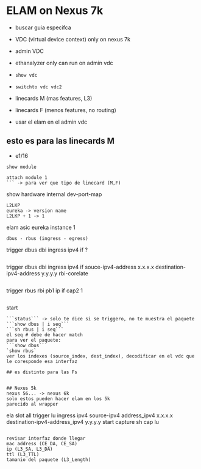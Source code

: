 # ELAM on Nexus 7k
- buscar guia especifca

- VDC (virtual device context) only on nexus 7k
- admin VDC
- ethanalyzer only can run on admin vdc
- `show vdc`
- `switchto vdc vdc2`
- linecards M (mas features, L3)
- linecards F (menos features, no routing)

- usar el elam en el admin vdc

## esto es para las linecards M

- e1/16
```
show module
```
```
attach module 1
``` -> para ver que tipo de linecard (M,F)
```
show hardware internal dev-port-map
```
L2LKP
eureka -> version name
L2LKP + 1 -> 1
```
elam asic eureka instance 1
```
dbus - rbus (ingress - egress)
```
trigger dbus dbi ingress ipv4 if ?
```
```
trigger dbus dbi ingress ipv4 if souce-ipv4-address x.x.x.x destination-ipv4-address y.y.y.y rbi-corelate
```
```
trigger rbus rbi pb1 ip if cap2 1
``` -> este comando no cambia
```
start
```
```status``` -> solo te dice si se triggero, no te muestra el paquete
```show dbus | i seq```
```sh rbus | i seq```
el seq # debe de hacer match
para ver el paquete:
```show dbus```
`show rbus`
ver los indexes (source_index, dest_index), decodificar en el vdc que le coresponde esa interfaz

## es distinto para las Fs


## Nexus 5k
nexus 56... -> nexus 6k
solo estos pueden hacer elam en los 5k
parecido al wrapper

```
ela slot all
trigger lu ingress ipv4 source-ipv4 address_ipv4 x.x.x.x destination-ipv4-address_ipv4 y.y.y.y
start capture
sh cap lu
```

revisar interfaz donde llegar
mac address (CE_DA, CE_SA)
ip (L3_SA, L3_DA)
ttl (L3_TTL)
tamanio del paquete (L3_Length)


